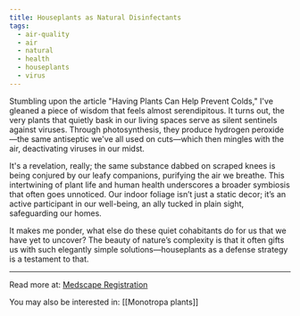 ```yaml
---
title: Houseplants as Natural Disinfectants
tags:
  - air-quality
  - air
  - natural
  - health
  - houseplants
  - virus
---
```

Stumbling upon the article "Having Plants Can Help Prevent Colds," I've gleaned a piece of wisdom that feels almost serendipitous. It turns out, the very plants that quietly bask in our living spaces serve as silent sentinels against viruses. Through photosynthesis, they produce hydrogen peroxide—the same antiseptic we've all used on cuts—which then mingles with the air, deactivating viruses in our midst.

It's a revelation, really; the same substance dabbed on scraped knees is being conjured by our leafy companions, purifying the air we breathe. This intertwining of plant life and human health underscores a broader symbiosis that often goes unnoticed. Our indoor foliage isn’t just a static decor; it’s an active participant in our well-being, an ally tucked in plain sight, safeguarding our homes.

It makes me ponder, what else do these quiet cohabitants do for us that we have yet to uncover? The beauty of nature’s complexity is that it often gifts us with such elegantly simple solutions—houseplants as a defense strategy is a testament to that.

----

Read more at: [Medscape Registration](https://www.medscape.com/viewarticle/991554)

You may also be interested in: [[Monotropa plants]]